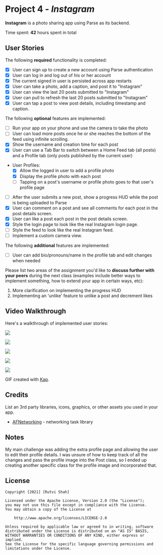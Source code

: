 # Project 4 - *Instagram*

**Instagram** is a photo sharing app using Parse as its backend.

Time spent: **42** hours spent in total

## User Stories

The following **required** functionality is completed:

- [x] User can sign up to create a new account using Parse authentication
- [x] User can log in and log out of his or her account
- [x] The current signed in user is persisted across app restarts
- [x] User can take a photo, add a caption, and post it to "Instagram"
- [x] User can view the last 20 posts submitted to "Instagram"
- [x] User can pull to refresh the last 20 posts submitted to "Instagram"
- [x] User can tap a post to view post details, including timestamp and caption.

The following **optional** features are implemented:

- [ ] Run your app on your phone and use the camera to take the photo
- [ ] User can load more posts once he or she reaches the bottom of the feed using infinite scrolling.
- [x] Show the username and creation time for each post
- [x] User can use a Tab Bar to switch between a Home Feed tab (all posts) and a Profile tab (only posts published by the current user)
- User Profiles:
  - [x] Allow the logged in user to add a profile photo
  - [x] Display the profile photo with each post
  - [ ] Tapping on a post's username or profile photo goes to that user's profile page
- [ ] After the user submits a new post, show a progress HUD while the post is being uploaded to Parse
- [x] User can comment on a post and see all comments for each post in the post details screen.
- [x] User can like a post each post in the post details screen.
- [x] Style the login page to look like the real Instagram login page.
- [ ] Style the feed to look like the real Instagram feed.
- [ ] Implement a custom camera view.

The following **additional** features are implemented:

- [ ] User can add bio/pronouns/name in the profile tab and edit changes when needed

Please list two areas of the assignment you'd like to **discuss further with your peers** during the next class (examples include better ways to implement something, how to extend your app in certain ways, etc):

1. More clarification on implementing the progress HUD
2. Implementing an 'unlike' feature to unlike a post and decrement likes

## Video Walkthrough

Here's a walkthrough of implemented user stories:

![](instaOne.gif)

![](instaTwo.gif)

![](instThree.gif)

![](instaFour.gif)

![](instaFive.gif)

GIF created with [Kap](https://getkap.co/).

## Credits

List an 3rd party libraries, icons, graphics, or other assets you used in your app.

- [AFNetworking](https://github.com/AFNetworking/AFNetworking) - networking task library


## Notes

My main challenge was adding the extra profile page and allowing the user to edit their profile details. I was unsure of how to keep track of all the changes and pass the profile image into the Post class, so I ended up creating another specific class for the profile image and incorporated that.  

## License

    Copyright [2021] [Rutvi Shah]

    Licensed under the Apache License, Version 2.0 (the "License");
    you may not use this file except in compliance with the License.
    You may obtain a copy of the License at

        http://www.apache.org/licenses/LICENSE-2.0

    Unless required by applicable law or agreed to in writing, software
    distributed under the License is distributed on an "AS IS" BASIS,
    WITHOUT WARRANTIES OR CONDITIONS OF ANY KIND, either express or implied.
    See the License for the specific language governing permissions and
    limitations under the License.
